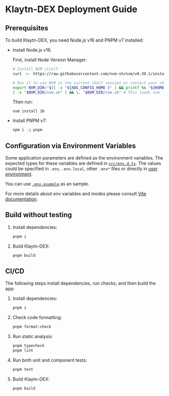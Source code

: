 # Klaytn-DEX Deployment Guide

## Prerequisites 

To build Klaytn-DEX, you need Node.js v16 and PNPM v7 installed:

- Install Node.js v16.

  First, install Node Version Manager:
   
  ```bash
  # Install NVM itself
  curl -o- https://raw.githubusercontent.com/nvm-sh/nvm/v0.39.1/install.sh | bash

  # Run it to use NVM in the current shell session or restart your shell
  export NVM_DIR="$([ -z "${XDG_CONFIG_HOME-}" ] && printf %s "${HOME}/.nvm" || printf %s "${XDG_CONFIG_HOME}/nvm")"
  [ -s "$NVM_DIR/nvm.sh" ] && \. "$NVM_DIR/nvm.sh" # This loads nvm
  ```

  Then run:

  ```
  nvm install 16
  ```

- Install PNPM v7:
   
  ```bash
  npm i -g pnpm
  ```

## Configuration via Environment Variables

Some application parameters are defined as the environment variables. The expected types for these variables are defined in [`src/env.d.ts`](../src/env.d.ts). The values could be specified in `.env`, `.env.local`, other `.env*` files or directly in [user environment](https://nodejs.org/api/process.html#processenv).

You can use [`.env.example`](../.env.example) as an sample.

For more details about env variables and modes please consult [Vite documentation](https://vitejs.dev/guide/env-and-mode.html).

## Build without testing

1. Install dependencies:

   ```bash 
   pnpm i
   ```

2. Build Klaytn-DEX:

   ```bash
   pnpm build
   ```

## CI/CD

The following steps install dependencies, run checks, and then build the app:

1. Install dependencies:

   ```bash 
   pnpm i
   ```

2. Check code formatting:
   
   ```bash
   pnpm format:check
   ```

3. Run static analysis:

   ```bash
   pnpm typecheck
   pnpm lint
   ```

4. Run both unit and component tests:

   ```bash
   pnpm test
   ```

5. Build Klaytn-DEX:

   ```bash
   pnpm build
   ```

